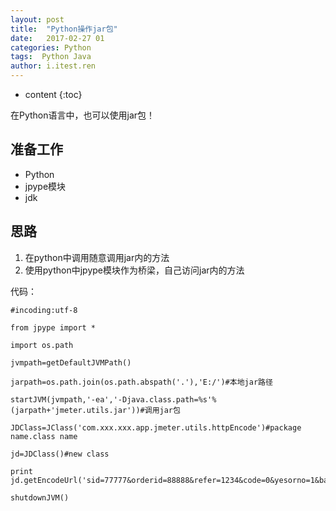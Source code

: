 ```yaml
---
layout: post
title:  "Python操作jar包"
date:   2017-02-27 01
categories: Python
tags:  Python Java
author: i.itest.ren
---
```


* content
{:toc}

在Python语言中，也可以使用jar包！




## 准备工作 ##

- Python
- jpype模块
- jdk

## 思路 ##

1. 在python中调用随意调用jar内的方法
1. 使用python中jpype模块作为桥梁，自己访问jar内的方法

代码：

	#incoding:utf-8
	 
	from jpype import *
	 
	import os.path
	 
	jvmpath=getDefaultJVMPath()
	 
	jarpath=os.path.join(os.path.abspath('.'),'E:/')#本地jar路径
	 
	startJVM(jvmpath,'-ea','-Djava.class.path=%s'%(jarpath+'jmeter.utils.jar'))#调用jar包
	 
	JDClass=JClass('com.xxx.xxx.app.jmeter.utils.httpEncode')#package name.class name
	 
	jd=JDClass()#new class
	 
	print jd.getEncodeUrl('sid=77777&orderid=88888&refer=1234&code=0&yesorno=1&batchorder=0')
	 
	shutdownJVM()


